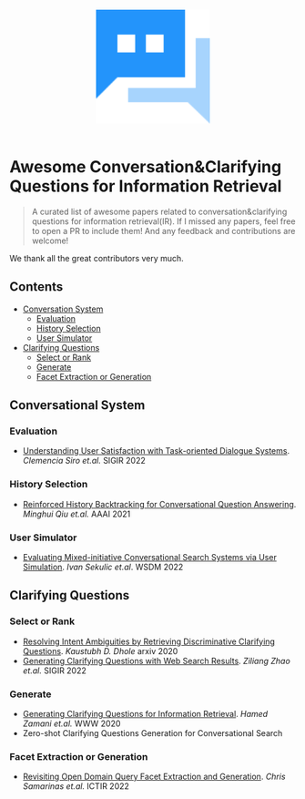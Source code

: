 <p align="center">
  <br>
  <img width="200" src="./imgs/logo.svg" alt="logo of awesome repository">
  <br>
  <br>
</p>

# Awesome Conversation&Clarifying Questions for Information Retrieval

> A curated list of awesome papers related to conversation&clarifying questions for information retrieval(IR). If I missed any papers, feel free to open a PR to include them! And any feedback and contributions are welcome! 

We thank all the great contributors very much.

## Contents

- [Conversation System](#conversational-system)
	* [Evaluation](#evaluation)        
	* [History Selection](#history-selection) 
	* [User Simulator](#user-simulator) 
- [Clarifying Questions](#clarifying-questions)
  - [Select or Rank](#select-or-rank) 
  - [Generate](#generate) 
  - [Facet Extraction or Generation](#facet-extraction-or-generation) 



## Conversational System

### Evaluation

- [Understanding User Satisfaction with Task-oriented Dialogue Systems](https://arxiv.org/pdf/2204.12195.pdf). *Clemencia Siro et.al.* SIGIR 2022

### History Selection

- [Reinforced History Backtracking for Conversational Question Answering](https://ojs.aaai.org/index.php/AAAI/article/view/17617). *Minghui Qiu et.al.* AAAI 2021

### User Simulator

- [Evaluating Mixed-initiative Conversational Search Systems via User Simulation](https://arxiv.org/pdf/2204.08046v2.pdf). *Ivan Sekulic et.al*. WSDM 2022

## Clarifying Questions
### Select or Rank

- [Resolving Intent Ambiguities by Retrieving Discriminative Clarifying Questions](https://arxiv.org/abs/2008.07559v1). *Kaustubh D. Dhole* arxiv 2020
- [Generating Clarifying Questions with Web Search Results](https://dl.acm.org/doi/10.1145/3477495.3531981). *Ziliang Zhao et.al.* SIGIR 2022

### Generate

- [Generating Clarifying Questions for Information Retrieval](https://www.microsoft.com/en-us/research/uploads/prod/2020/01/webconf-2020-camera-zamani-et-al.pdf). *Hamed Zamani et.al.* WWW 2020
- Zero-shot Clarifying Questions Generation for Conversational Search

### Facet Extraction or Generation

- [Revisiting Open Domain Query Facet Extraction and Generation](https://dl.acm.org/doi/abs/10.1145/3539813.3545138). *Chris Samarinas et.al.* ICTIR 2022

